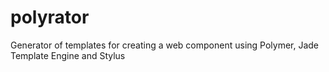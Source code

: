 # polyrator
Generator of templates for creating a web component using Polymer, Jade Template Engine and Stylus
